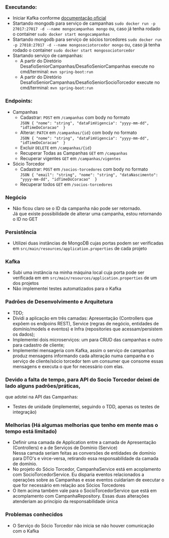 ### Executando:
- Iniciar Kafka conforme [documentação oficial](https://kafka.apache.org/quickstart)
- Startando mongodb para serviço de campanhas `sudo docker run -p 27017:27017 -d --name mongocampanhas mongo` ou, caso já tenha rodado o container `sudo docker start mongocampanhas`
- Startando mongodb para serviço de sócios torcedores `sudo docker run -p 27018:27017 -d --name mongosociotorcedor mongo` ou, caso já tenha rodado o container `sudo docker start mongosociotorcedor`
- Startando serviço de campanhas:
  - A partir do Diretório DesafioSeniorCampanhas/DesafioSeniorCampanhas execute no cmd/terminal: `mvn spring-boot:run`
  - A partir do Diretório DesafioSeniorCampanhas/DesafioSeniorSocioTorcedor execute no cmd/terminal: `mvn spring-boot:run`

### Endpoints:
- Campanhas
  - Cadastrar: `POST` em `/campanhas` com body no formato  
`JSON { "nome": "string", "dataFimVigencia": "yyyy-mm-dd", "idTimeDoCoracao"  }`
  - Alterar: `PATCH` em `/campanhas/{id}` com body no formato  
`JSON { "nome": "string", "dataFimVigencia": "yyyy-mm-dd", "idTimeDoCoracao"  }`
  - Excluir `DELETE` em `/campanhas/{id}`
  - Recuperar Todas as Campanhas `GET` em `/campanhas`
  - Recuperar vigentes `GET` em `/campanhas/vigentes`
- Sócio Torcedor
  - Cadastrar: `POST` em `/socios-torcedores` com body no formato  
`JSON { "email": "string", "nome": "string", "dataNascimento": "yyyy-mm-dd", "idTimeDoCoracao"  }`
  - Recuperar todos `GET` em `/socios-torcedores`

### Negócio
- Não ficou claro se o ID da campanha não pode ser retornado.  
Já que existe possibilidade de alterar uma campanha, estou retornando o ID no GET

### Persistência
- Utilizei duas instâncias de MongoDB cujas portas podem ser verificadas em `src/main/resources/application.properties` de cada projeto

### Kafka
- Subi uma instância na minha máquina local cuja porta pode ser verificada em em `src/main/resources/application.properties` de um dos projetos
- Não implementei testes automatizados para o Kafka

### Padrões de Desenvolvimento e Arquitetura
- TDD;
- Dividi a aplicação em três camadas: Apresentação (Controllers que expõem os endpoins REST), Service (regras de negócio, entidades de domínio/models e eventos) e Infra (repositories que acessam/persistem os dados);
- Implementei dois microserviços: um para CRUD das campanhas e outro para cadastro de cliente;
- Implementei mensageria com Kafka, assim o serviço de campanhas produz mensagens informando cada alteração numa campanha e o serviço de cliente/sócio torcedor tem um consumer que consome essas mensagens e executa o que for necessário com elas.

### Devido a falta de tempo, para API do Socio Torcedor deixei de lado alguns padrões/práticas,  
que adotei na API das Campanhas:
- Testes de unidade (implementei, seguindo o TDD, apenas os testes de integração)

### Melhorias (Há algumas melhorias que tenho em mente mas o tempo está limitado)
- Definir uma camada de Application entre a camada de Apresentação (Controllers) e a de Serviços de Domínio (Service)  
Nessa camada seriam feitas as conversões de entidades de domínio para DTO's e virce-versa, retirando essa responsabilidade da camada de domínio.
- No projeto do Sócio Torcedor, CampanhaService está em acoplamento com SocioTorcedorService. Eu disparia eventos relacionados a
operações sobre as Campanhas e esse eventos cuidariam de executar o que for necessário em relação aos Sócios Torcedores
- O item acima também vale para o SocioTorcedorService que está em acomplamento com CampanhaRepository. Essas duas alterações atenderiam ao princípio da responsabilidade única

### Problemas conhecidos
- O Serviço do Sócio Torcedor não inicia se não houver comunicação com o Kafka
